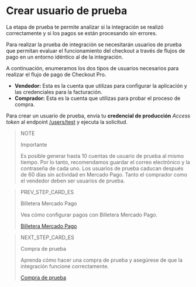 # Crear usuario de prueba

La etapa de prueba te permite analizar si la integración se realizó correctamente y si los pagos se están procesando sin errores.

Para realizar la prueba de integración se necesitarán usuarios de prueba que permitan evaluar el funcionamiento del checkout a través de flujos de pago en un entorno idéntico al de la integración.

A continuación, enumeramos los dos tipos de usuarios necesarios para realizar el flujo de pago de Checkout Pro.

* **Vendedor:** Esta es la cuenta que utilizas para configurar la aplicación y las credenciales para la facturación.
* **Comprador:** Esta es la cuenta que utilizas para probar el proceso de compra.

Para crear un usuario de prueba, envía tu **credencial de producción** _Access token_ al endpoint [/users/test](https://www.mercadopago[FAKER][URL][DOMAIN]/developers/es/reference/test_user/_users_test_user/post) y ejecuta la solicitud.

> NOTE
>
> Importante
>
> Es posible generar hasta 10 cuentas de usuario de prueba al mismo tiempo. Por lo tanto, recomendamos guardar el correo electrónico y la contraseña de cada uno. Los usuarios de prueba caducan después de 60 días sin actividad en Mercado Pago. Tanto el comprador como el vendedor deben ser usuarios de prueba.

> PREV_STEP_CARD_ES
>
> Billetera Mercado Pago   
>
> Vea cómo configurar pagos con Billetera Mercado Pago. 
>
> [Billetera Mercado Pago](/developers/es/docs/checkout-pro/checkout-customization/mp-wallet)

> NEXT_STEP_CARD_ES
>
> Compra de prueba  
>
> Aprenda cómo hacer una compra de prueba y asegúrese de que la integración funcione correctamente. 
>
> [Compra de prueba](/developers/es/docs/checkout-pro/integration-test/test-purchase)
